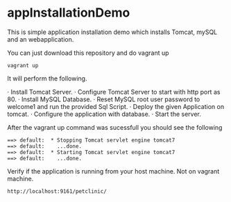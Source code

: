 # appInstallationDemo

This is simple application installation demo which installs Tomcat, mySQL and an webapplication.

You can just download this repository and do vagrant up 

```
vagrant up
```

It will perform the following.

·      Install Tomcat Server.
·      Configure Tomcat Server to start with http port as 80.
·      Install MySQL Database.
·      Reset MySQL root user password to welcome1 and run the provided Sql Script.
·      Deploy the given Application on tomcat.
·      Configure the application with database.
·      Start the server.


After the vagrant up command was sucessfull you should see the following 

```
==> default:  * Stopping Tomcat servlet engine tomcat7
==> default:    ...done.
==> default:  * Starting Tomcat servlet engine tomcat7
==> default:    ...done.
```

Verify if the application is running from your host machine. Not on vagrant machine.

```
http://localhost:9161/petclinic/
```

